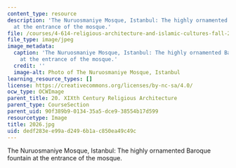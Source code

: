 ```yaml
---
content_type: resource
description: 'The Nuruosmaniye Mosque, Istanbul: The highly ornamented Baroque fountain
  at the entrance of the mosque.'
file: /courses/4-614-religious-architecture-and-islamic-cultures-fall-2002/dedf283ee99ad2496b1ac850ea49c49c_2026.jpg
file_type: image/jpeg
image_metadata:
  caption: 'The Nuruosmaniye Mosque, Istanbul: The highly ornamented Baroque fountain
    at the entrance of the mosque.'
  credit: ''
  image-alt: Photo of The Nuruosmaniye Mosque, Istanbul
learning_resource_types: []
license: https://creativecommons.org/licenses/by-nc-sa/4.0/
ocw_type: OCWImage
parent_title: 20. XIXth Century Religious Architecture
parent_type: CourseSection
parent_uid: 90f389b9-0134-35a5-dce9-38554b17d599
resourcetype: Image
title: 2026.jpg
uid: dedf283e-e99a-d249-6b1a-c850ea49c49c
---
```

The Nuruosmaniye Mosque, Istanbul: The highly ornamented Baroque fountain at the entrance of the mosque.